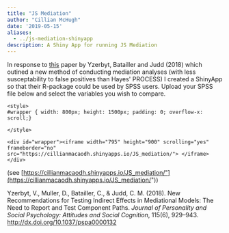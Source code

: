 ```yaml
---
title: "JS Mediation"
author: "Cillian McHugh"
date: '2019-05-15'
aliases: 
  - ../js-mediation-shinyapp
description: A Shiny App for running JS Mediation
---
```



In response to [this](https://perso.uclouvain.be/vincent.yzerbyt/Yzerbyt%20et%20al.%20JPSP%202018.pdf) paper by Yzerbyt, Batailler and Judd (2018) which outined a new method of conducting mediation analyses (with less susceptability to false positives than Hayes' PROCESS) I created a ShinyApp so that their R-package could be used by SPSS users. Upload your SPSS file below and select the variables you wish to compare.

```{=html}
<style>
#wrapper { width: 800px; height: 1500px; padding: 0; overflow-x: scroll;}

</style>

<div id="wrapper"><iframe width="795" height="900" scrolling="yes" frameborder="no"  src="https://cillianmacaodh.shinyapps.io/JS_mediation/"> </iframe></div>

```


(see [https://cillianmacaodh.shinyapps.io/JS_mediation/"](https://cillianmacaodh.shinyapps.io/JS_mediation/"))

Yzerbyt, V., Muller, D., Batailler, C., & Judd, C. M. (2018). New Recommendations for Testing Indirect Effects in Mediational Models: The Need to Report and Test Component Paths. *Journal of Personality and Social Psychology: Attitudes and Social Cognition*, 115(6), 929–943. http://dx.doi.org/10.1037/pspa0000132
